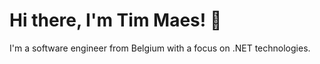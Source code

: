 # Hi there, I'm Tim Maes! :wave:

I'm a software engineer from Belgium with a focus on .NET technologies.
